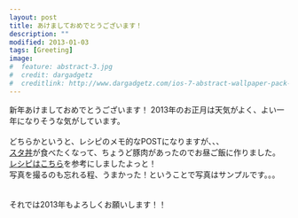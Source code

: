```yaml
---
layout: post
title: あけましておめでとうございます！
description: ""
modified: 2013-01-03
tags: [Greeting]
image:
#  feature: abstract-3.jpg
#  credit: dargadgetz
#  creditlink: http://www.dargadgetz.com/ios-7-abstract-wallpaper-pack-for-iphone-5-and-ipod-touch-retina/
---
```

<div> </div>

新年あけましておめでとうございます！
 2013年のお正月は天気がよく、よい一年になりそうな気がしています。<br>
<br>
どちらかというと、レシピのメモ的なPOSTになりますが、、、<br>
<a href="http://sutadonya.com/" target="_blank">スタ丼</a>が食べたくなって、ちょうど豚肉があったのでお昼ご飯に作りました。<br>
<a href="https://erecipe.woman.excite.co.jp/detail/3957ffd204834689b619e7e55c829e63.html?_s=2d2bca009fee912d508d711d74726811" target="_blank">レシピはこちら</a>を参考にしましたよっと！<br>
写真を撮るのも忘れる程、うまかった！ということで写真はサンプルです。。。<br>
<br>
<br>
それでは2013年もよろしくお願いします！！

